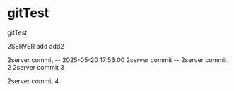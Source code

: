 # gitTest
gitTest


2SERVER
add
add2


2server  commit -- 2025-05-20 17:53:00
2server commit --
2server commit 2
2server commit 3

2server commit 4
